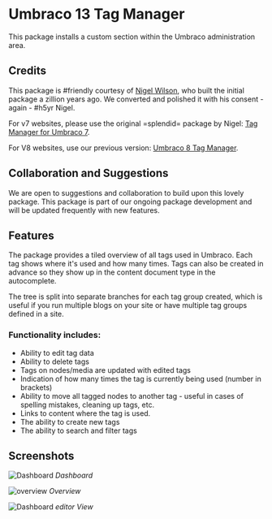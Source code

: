 ﻿# Umbraco 13 Tag Manager

This package installs a custom section within the Umbraco administration area.

## Credits
This package is #friendly courtesy of [Nigel Wilson](https://our.umbraco.com/members/id:6116/), who built the initial package a zillion years ago. We converted and polished it with his consent - again - #h5yr Nigel.

For v7 websites, please use the original =splendid= package by Nigel: [Tag Manager for Umbraco 7](https://our.umbraco.com/packages/backoffice-extensions/tag-manager/).

For V8 websites, use our previous version: [Umbraco 8 Tag Manager](https://our.umbraco.com/packages/backoffice-extensions/umbraco-8-tag-manager/).

## Collaboration and Suggestions
We are open to suggestions and collaboration to build upon this lovely package. This package is part of our ongoing package development and will be updated frequently with new features.

## Features
The package provides a tiled overview of all tags used in Umbraco. Each tag shows where it's used and how many times. Tags can also be created in advance so they show up in the content document type in the autocomplete.

The tree is split into separate branches for each tag group created, which is useful if you run multiple blogs on your site or have multiple tag groups defined in a site.

### Functionality includes:

- Ability to edit tag data
- Ability to delete tags
- Tags on nodes/media are updated with edited tags
- Indication of how many times the tag is currently being used (number in brackets)
- Ability to move all tagged nodes to another tag - useful in cases of spelling mistakes, cleaning up tags, etc.
- Links to content where the tag is used.
- The ability to create new tags
- The ability to search and filter tags

## Screenshots

![Dashboard](https://raw.githubusercontent.com/usome/UmbracoTagManager/master/dashboard.png)
*Dashboard*

![overview](https://raw.githubusercontent.com/usome/UmbracoTagManager/master/overview.png)
*Overview*

![Dashboard](https://raw.githubusercontent.com/usome/UmbracoTagManager/master/editor.png)
*editor View*
